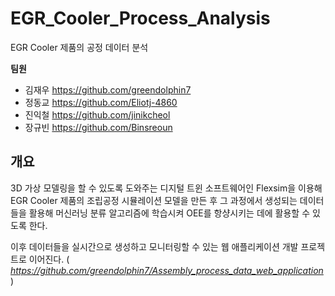 # EGR_Cooler_Process_Analysis
EGR Cooler 제품의 공정 데이터 분석

**팀원** 

+ 김재우 https://github.com/greendolphin7
+ 정동교 https://github.com/Eliotj-4860  
+ 진익철 https://github.com/jinikcheol  
+ 장규빈 https://github.com/Binsreoun  


## 개요

3D 가상 모델링을 할 수 있도록 도와주는 디지털 트윈 소프트웨어인 Flexsim을 이용해 EGR Cooler 제품의 조립공정 시뮬레이션 모델을 만든 후 그 과정에서 생성되는 데이터들을 활용해 머신러닝 분류 알고리즘에 학습시켜 OEE를 항샹시키는 데에 활용할 수 있도록 한다.

이후 데이터들을 실시간으로 생성하고 모니터링할 수 있는 웹 애플리케이션 개발 프로젝트로 이어진다. ( _https://github.com/greendolphin7/Assembly_process_data_web_application_ )
